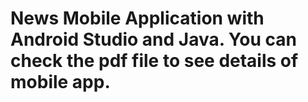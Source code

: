 # News Mobile Application with Android Studio and Java. You can check the pdf file to see details of mobile app.
